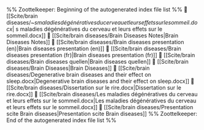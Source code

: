 %% Zoottelkeeper: Beginning of the autogenerated index file list  %%
📄 [[Scite/brain diseases/~$s maladies dégénératives du cerveau et leurs effets sur le sommeil.docx|~$s maladies dégénératives du cerveau et leurs effets sur le sommeil.docx]]
📄 [[Scite/brain diseases/Brain Diseases Notes|Brain Diseases Notes]]
📄 [[Scite/brain diseases/Brain diseases presentation (en)|Brain diseases presentation (en)]]
📄 [[Scite/brain diseases/Brain diseases presentation (fr)|Brain diseases presentation (fr)]]
📄 [[Scite/brain diseases/Brain diseases quellen|Brain diseases quellen]]
📄 [[Scite/brain diseases/Brain Diseases|Brain Diseases]]
📄 [[Scite/brain diseases/Degenerative brain diseases and their effect on sleep.docx|Degenerative brain diseases and their effect on sleep.docx]]
📄 [[Scite/brain diseases/Dissertation sur le rire.docx|Dissertation sur le rire.docx]]
📄 [[Scite/brain diseases/Les maladies dégénératives du cerveau et leurs effets sur le sommeil.docx|Les maladies dégénératives du cerveau et leurs effets sur le sommeil.docx]]
📄 [[Scite/brain diseases/Presentation scite Brain diseases|Presentation scite Brain diseases]]
%% Zoottelkeeper: End of the autogenerated index file list  %%
